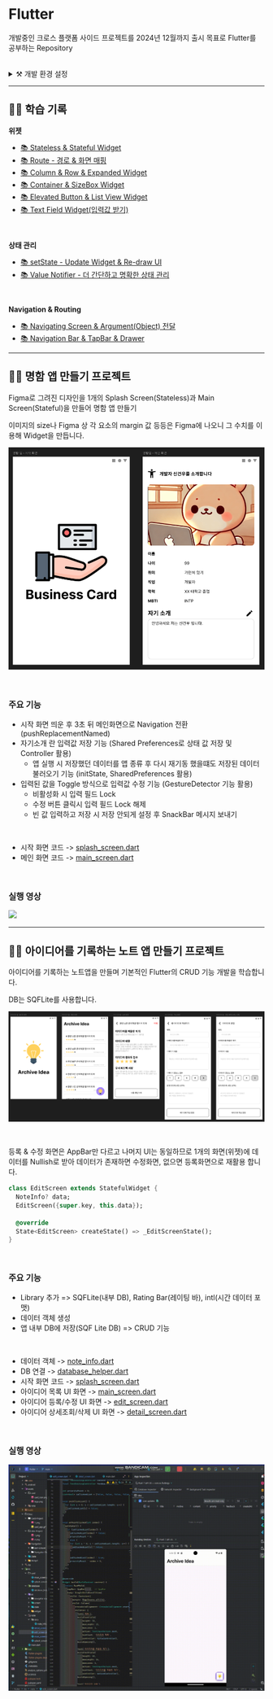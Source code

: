 # Flutter

개발중인 크로스 플랫폼 사이드 프로젝트를 2024년 12월까지 출시 목표로 Flutter를 공부하는 Repository

<br>

<details>
<summary>⚒️ 개발 환경 설정</summary>

### Flutter SDK Setting

[Flutter SDK 설치](https://docs.flutter.dev/get-started/install)

- 환경변수 설정 필요
- cmd -> flutter docker 체크리스트 확인

<br>

### Android SDK & Studio Setting

[Android Studio 설치](https://developer.android.com/studio?hl=ko)

[Visual Studio Tools (C++) 설치](https://visualstudio.microsoft.com/ko/downloads)

1. **설치 후 SDK Manager에서 Andriod SDK, Android API 34 추가**
2. **SDK Tools에서 아래 Tool 설치**
- Android Command Line Tools
- NDK
- Android SDK Build-Tools
- Android Emulator
- Android SDK Platform-Tools
- Inter x86 Emulator Accelerator (HAXM installer)

3. **위 과정 전부 수행 후 cmd에 flutter-doctor 실행**
- 만약 `Android license status unknown` 에러가 뜬다면 `flutter doctor --android-licenses` 실행
- 만약 `CocoaPods not installed`가 에러가 뜬다면
4. **Dart, Flutter Plugin 설치**

<br>

### Emulator Setting

1. Flutter Project 생성
2. Tools - Device Manager - '+' 버튼(Create a new Device)
3. Pixel & PlayStore 마크가 있는 Device 선택 후 Next
4. UpsideDownCake 설치 후 설치된 Release를 선택 후 Next
5. AVD Name 정하고 하단 Show Advanced Settings 진입
6. Internal Storage Size를 적당히 변경(ex: 30GB) 후 Finish를 클릭해 Emulator 생성
7. (선택) Android Studio Setting - emulator 검색 - Launch in a tool window 체크 해제 (Emulator를 독립적인 창에서 실행)

<br>

### IntelliJ Flutter 개발 환경 세팅

- Settings - SDK 검색 - Edit 눌러 Android SDK 설치 (ANDROID_SDK_ROOT 변수도 같이 설정 - SDK 경로)
- Flutter Plugin 설치
- Flutter SDK 설치 및 환경변수 설정
- Settings - Flutter 검색 - SDK 경로 설정
- Dark SDK 경로 지정 -> `/flutter-SDK-경로/bin/cache/dart-sdk`
- `flutter config --android-sdk [Android SDK 경로]` 입력
- `flutter doctor` 실행
- Tools - Android - Device Manager - Device 생성

<br>

### Flutter Dependency

- `flutter pub add [패키지 이름]`

</details>

---

## 👨‍💻 학습 기록

**위젯**

- [📚 Stateless & Stateful Widget](Desc/Widget/State/Stateless-Stateful.md)
- [📚 Route - 경로 & 화면 매핑](./Desc/Widget/Route/Route.md)
- [📚 Column & Row & Expanded Widget](Desc/Widget/Row-Column-Expanded/Column-Row-Expanded.md)
- [📚 Container & SizeBox Widget](./Desc/Widget/Container-SizeBox/Container-SizeBox.md)
- [📚 Elevated Button & List View Widget](./Desc/Widget/ElevateButton-ListView/ElevatedButton-ListView.md)
- [📚 Text Field Widget(입력값 받기)](./Desc/Widget/TextField/TextField.md)

<br>

**상태 관리**

- [📚 setState - Update Widget & Re-draw UI](./Desc/State/SetState/SetState.md)
- [📚 Value Notifier - 더 간단하고 명확한 상태 관리](./Desc/State/Value-Notifier/Value-Notifier.md)

<br>

**Navigation & Routing**

- [📚 Navigating Screen & Argument(Object) 전달](./Desc/Navigation/Navigator-Object/Navigator-Object.md)
- [📚 Navigation Bar & TapBar & Drawer](./Desc/Navigation/Barr-Drawer/Bar-Drawer.md)

---

## 👨‍💻 명함 앱 만들기 프로젝트

Figma로 그려진 디자인을 1개의 Splash Screen(Stateless)과 Main Screen(Stateful)을 만들어 명함 앱 만들기

이미지의 size나 Figma 상 각 요소의 margin 값 등등은 Figma에 나오니 그 수치를 이용해 Widget을 만듭니다.

![](./Desc/Card-Project/1.png)

<br>

### 주요 기능

- 시작 화면 띄운 후 3초 뒤 메인화면으로 Navigation 전환 (pushReplacementNamed)
- 자기소개 란 입력값 저장 기능 (Shared Preferences로 상태 값 저장 및 Controller 활용)
  - 앱 실행 시 저장했던 데이터를 앱 종류 후 다시 재기동 했을떄도 저장된 데이터 불러오기 기능 (initState, SharedPreferences 활용)
- 입력된 값을 Toggle 방식으로 입력값 수정 기능 (GestureDetector 기능 활용)
  - 비활성화 시 입력 필드 Lock
  - 수정 버튼 클릭시 입력 필드 Lock 해제
  - 빈 값 입력하고 저장 시 저장 안되게 설정 후 SnackBar 메시지 보내기

<br>

- 시작 화면 코드 -> [splash_screen.dart](./lib/card/splash_screen.dart)
- 메인 화면 코드 -> [main_screen.dart](./lib/card/main_screen.dart)

<br>

### 실행 영상

![](./Desc/Card-Project/card_app.gif)

---

## 👨‍💻 아이디어를 기록하는 노트 앱 만들기 프로젝트

아이디어를 기록하는 노트앱을 만들며 기본적인 Flutter의 CRUD 기능 개발을 학습합니다.

DB는 SQFLite를 사용합니다.

![](./Desc/Idea-Project/1.png)

<br>

등록 & 수정 화면은 AppBar만 다르고 나머지 UI는 동일하므로 1개의 화면(위젯)에 데이터를 Nullish로 받아 데이터가 존재하면 수정화면, 없으면 등록화면으로 재활용 합니다.

```dart
class EditScreen extends StatefulWidget {
  NoteInfo? data;
  EditScreen({super.key, this.data});

  @override
  State<EditScreen> createState() => _EditScreenState();
}
```

<br>

### 주요 기능

- Library 추가 => SQFLite(내부 DB), Rating Bar(레이팅 바), intl(시간 데이터 포맷)
- 데이터 객체 생성
- 앱 내부 DB에 저장(SQF Lite DB) => CRUD 기능

<br>

- 데이터 객체 -> [note_info.dart](./lib/note/data/note_info.dart)
- DB 연결 -> [database_helper.dart](./lib/database/database_helper.dart)
- 시작 화면 코드 -> [splash_screen.dart](./lib/note/splash_screen.dart)
- 아이디어 목록 UI 화면 -> [main_screen.dart](./lib/note/main_screen.dart)
- 아이디어 등록/수정 UI 화면 -> [edit_screen.dart](./lib/note/edit_screen.dart)
- 아이디어 상세조회/삭제 UI 화면 -> [detail_screen.dart](./lib/note/detail_screen.dart)

<br>

### 실행 영상

![](./Desc/Idea-Project/idea_app.gif)